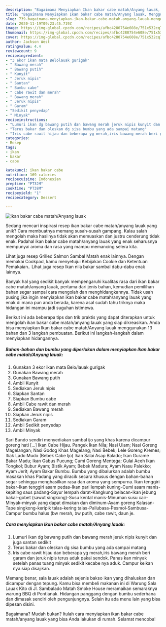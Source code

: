 ```yaml
---
description: "Bagaimana Menyiapkan Ikan bakar cabe matah/Anyang lauak, Menggugah Selera"
title: "Bagaimana Menyiapkan Ikan bakar cabe matah/Anyang lauak, Menggugah Selera"
slug: 739-bagaimana-menyiapkan-ikan-bakar-cabe-matah-anyang-lauak-menggugah-selera
date: 2020-11-19T09:23:45.719Z
image: https://img-global.cpcdn.com/recipes/afbc4280754e608e/751x532cq70/ikan-bakar-cabe-matahanyang-lauak-foto-resep-utama.jpg
thumbnail: https://img-global.cpcdn.com/recipes/afbc4280754e608e/751x532cq70/ikan-bakar-cabe-matahanyang-lauak-foto-resep-utama.jpg
cover: https://img-global.cpcdn.com/recipes/afbc4280754e608e/751x532cq70/ikan-bakar-cabe-matahanyang-lauak-foto-resep-utama.jpg
author: Jackson West
ratingvalue: 4.4
reviewcount: 9
recipeingredient:
- "3 ekor ikan mata Belolauak gurigak"
- " Bawang merah"
- " Bawang putih"
- " Kunyit"
- " Jeruk nipis"
- " Santan"
- " Bumbu cabe"
- " Cabe rawit dan merah"
- " Bawang merah"
- " Jeruk nipis"
- " Garam"
- "Sedikit penyedap"
- " Minyak"
recipeinstructions:
- "Lumuri ikan dg bawang putih dan bawang merah jeruk nipis kunyit dan juga santan sedikit"
- "Terus bakar dan oleskan dg sisa bumbu yang ada sampai matang"
- "Iris cabe rawit hijau dan beberapa yg merah,iris bawang merah beri garam dan jeruk nipis terus aduk pakai sendok. Panas kan minyak setelah panas tuang minyak sedikit kecabe nya aduk. Campur keikan nya.siap disajikan."
categories:
- Resep
tags:
- ikan
- bakar
- cabe

katakunci: ikan bakar cabe 
nutrition: 169 calories
recipecuisine: Indonesian
preptime: "PT32M"
cooktime: "PT38M"
recipeyield: "1"
recipecategory: Dessert

---
```



![Ikan bakar cabe matah/Anyang lauak](https://img-global.cpcdn.com/recipes/afbc4280754e608e/751x532cq70/ikan-bakar-cabe-matahanyang-lauak-foto-resep-utama.jpg)

Sedang mencari inspirasi resep ikan bakar cabe matah/anyang lauak yang unik? Cara membuatnya memang susah-susah gampang. Kalau salah mengolah maka hasilnya tidak akan memuaskan dan justru cenderung tidak enak. Padahal ikan bakar cabe matah/anyang lauak yang enak seharusnya mempunyai aroma dan rasa yang mampu memancing selera kita.

Lihat juga resep Grilled Salmon Sambal Matah enak lainnya. Dengan memakai Cookpad, kamu menyetujui Kebijakan Cookie dan Ketentuan Pemakaian.. Lihat juga resep Ikan nila bakar sambal dabu-dabu enak lainnya.

Banyak hal yang sedikit banyak mempengaruhi kualitas rasa dari ikan bakar cabe matah/anyang lauak, pertama dari jenis bahan, kemudian pemilihan bahan segar sampai cara mengolah dan menghidangkannya. Tidak usah pusing jika ingin menyiapkan ikan bakar cabe matah/anyang lauak yang enak di mana pun anda berada, karena asal sudah tahu triknya maka hidangan ini mampu jadi suguhan istimewa.


Berikut ini ada beberapa tips dan trik praktis yang dapat diterapkan untuk mengolah ikan bakar cabe matah/anyang lauak yang siap dikreasikan. Anda bisa menyiapkan Ikan bakar cabe matah/Anyang lauak menggunakan 13 bahan dan 3 langkah pembuatan. Berikut ini langkah-langkah dalam menyiapkan hidangannya.

<!--inarticleads1-->

##### Bahan-bahan dan bumbu yang diperlukan dalam menyiapkan Ikan bakar cabe matah/Anyang lauak:

1. Gunakan 3 ekor ikan mata Belo/lauak gurigak
1. Gunakan  Bawang merah
1. Gunakan  Bawang putih
1. Ambil  Kunyit
1. Sediakan  Jeruk nipis
1. Siapkan  Santan
1. Siapkan  Bumbu cabe
1. Ambil  Cabe rawit dan merah
1. Sediakan  Bawang merah
1. Siapkan  Jeruk nipis
1. Sediakan  Garam
1. Ambil Sedikit penyedap
1. Ambil  Minyak


Sari Bundo sendiri menyediakan sambal ijo yang khas karena dicampur goreng hati […] Ikan Cabe Hijau. Pangek Ikan Nila; Nasi Ulam; Nasi Goreng Magelangan; Nasi Godog Khas Magelang; Nasi Bebek; Lele Goreng Kremes; Itiak Lado Mudo (Bebek Cabe Ijo) Ikan Salai Asap Balado; Ikan Gurame Bakar Madu; Ikan Gabus Pucung; Cumi Goreng Mentega; Gulai Aceh Ikan Tongkol; Bubur Ayam; Bistik Ayam; Bebek Madura; Ayam Nasu Palekko; Ayam Jerit; Ayam Bakar Bumbu. Bumbu yang dibalurkan adalah bumbu masakan khas Padang yang diracik secara khusus dengan bahan-bahan segar sehingga menghasilkan rasa dan aroma yang sempurna. Ikan tenggiri bakar-Ikan tenggiri asam pedas-Ikan pari lempah kuning-Cumi asam manis-kepiting saus padang-Sayur lempah darat-Kangkung belacan-Ikan jebung bakar-gobet (sawut singkong)-Susu kental manis-Minuman susu cair-Minyak-minyak yang dapat dimakan dan diminum-Ayam goreng Kalasan-Tape singkong-keripik talas-kering talas-Pallubasa-Pesmol-Sambusa- Campur bumbu halus (bw merah, bw putih, cabe rawit, daun je. 

<!--inarticleads2-->

##### Cara menyiapkan Ikan bakar cabe matah/Anyang lauak:

1. Lumuri ikan dg bawang putih dan bawang merah jeruk nipis kunyit dan juga santan sedikit
1. Terus bakar dan oleskan dg sisa bumbu yang ada sampai matang
1. Iris cabe rawit hijau dan beberapa yg merah,iris bawang merah beri garam dan jeruk nipis terus aduk pakai sendok. Panas kan minyak setelah panas tuang minyak sedikit kecabe nya aduk. Campur keikan nya.siap disajikan.


Memang benar, sala lauak adalah sejenis bakso ikan yang dihaluskan dan dicampur dengan tepung. Kamu bisa membeli makanan ini di Warung Sala Lauak Kito di Jl. Sambalado Matah Smoke House meramaikan semaraknya warung BBQ di Pontianak. Hidangan panggang dengan bumbu sederhana dan dimasak sendiri oleh pengunjungnya. Selain itu ada menu lain yang bisa dipesan disini. 

Bagaimana? Mudah bukan? Itulah cara menyiapkan ikan bakar cabe matah/anyang lauak yang bisa Anda lakukan di rumah. Selamat mencoba!
